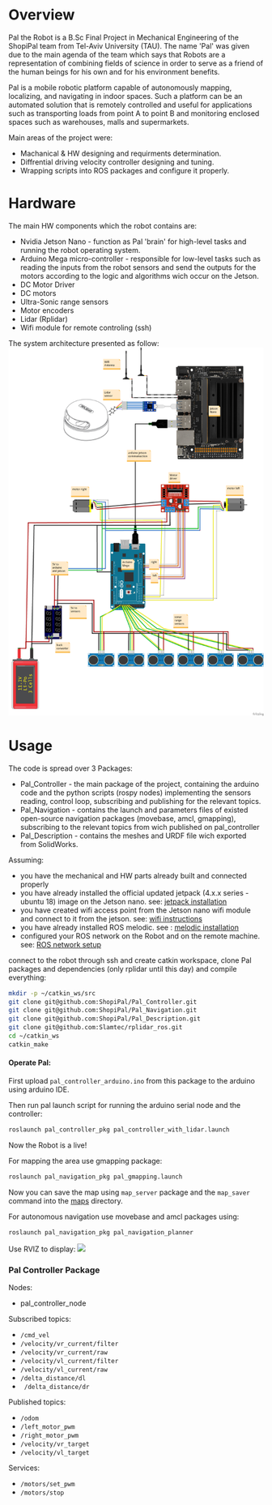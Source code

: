 # Overview
Pal the Robot is a B.Sc Final Project in Mechanical Engineering of the ShopiPal team from Tel-Aviv University (TAU).
The name 'Pal' was given due to the main agenda of the team which says that Robots  are a representation of combining fields of science in order to serve as a friend of the human beings for his own and for his environment benefits.

Pal is a mobile robotic platform capable of autonomously mapping, localizing, and navigating in indoor spaces. Such a platform can be an automated solution that is remotely controlled and useful for applications such as transporting loads from point A to point B and monitoring enclosed spaces such as warehouses, malls and supermarkets.

Main areas of the project were:
- Machanical & HW designing and requirments determination.
- Diffrential driving velocity controller designing and tuning.
- Wrapping scripts into ROS packages and configure it properly.   

# Hardware
The main HW components which the robot contains are:
- Nvidia Jetson Nano - function as Pal 'brain' for high-level tasks and running the robot operating system.
- Arduino Mega micro-controller -  responsible for low-level tasks such as reading the inputs from the robot sensors and send the outputs for the motors according to the logic and algorithms wich occur on the Jetson.  
- DC Motor Driver
- DC motors 
- Ultra-Sonic range sensors
- Motor encoders
- Lidar (Rplidar)
- Wifi module for remote controling (ssh)

The system architecture presented as follow:
![](https://github.com/ShopiPal/Pal_Controller/blob/main/media/System_Architecture.png)


# Usage
The code is spread over 3 Packages: 
- Pal_Controller - the main package of the project, containing the arduino code and the python scripts (rospy nodes) implementing the sensors reading, control loop, subscribing and publishing for the relevant topics.
- Pal_Navigation - contains the launch and parameters files of existed open-source navigation packages (movebase, amcl, gmapping), subscribing to the relevant topics from wich published on pal_controller
- Pal_Description - contains the meshes and URDF file wich exported from SolidWorks.

Assuming: 
- you have the mechanical and HW parts already built and connected properly  
- you have already installed the official updated jetpack (4.x.x series - ubuntu 18) image on the Jetson nano. see: [jetpack installation](https://developer.nvidia.com/embedded/learn/get-started-jetson-nano-devkit#intro)
- you have created wifi access point from the Jetson nano wifi module and connect to it from the jetson. see: [wifi instructions](https://forums.developer.nvidia.com/t/can-i-use-intel-wireless-ac8265-wifi-with-jetson-nano-as-internal-wifi-network/212519)
- you have already installed ROS melodic. see : [melodic installation](http://wiki.ros.org/melodic/Installation/Ubuntu)
- configured your ROS network on the Robot and on the remote machine. see: [ROS network setup](http://wiki.ros.org/ROS/NetworkSetup)

connect to the robot through ssh and create catkin workspace, clone Pal packages and dependencies (only rplidar until this day) and compile everything: 
```bash
mkdir -p ~/catkin_ws/src
git clone git@github.com:ShopiPal/Pal_Controller.git
git clone git@github.com:ShopiPal/Pal_Navigation.git
git clone git@github.com:ShopiPal/Pal_Description.git
git clone git@github.com:Slamtec/rplidar_ros.git
cd ~/catkin_ws
catkin_make
```

#### Operate Pal: 
First upload ```pal_controller_arduino.ino``` from this package to the arduino using arduino IDE.

Then run pal launch script for running the arduino serial node and the controller:
```bash
roslaunch pal_controller_pkg pal_controller_with_lidar.launch
```
Now the Robot is a live!

For mapping the area use gmapping package:
```bash
roslaunch pal_navigation_pkg pal_gmapping.launch
```
Now you can save the map using ```map_server``` package and the ```map_saver``` command into the [maps](https://github.com/ShopiPal/Pal_Navigation/tree/main/pal_navigation_pkg/maps) directory.

For autonomous navigation use movebase and amcl packages using:
```bash
roslaunch pal_navigation_pkg pal_navigation_planner
```

Use RVIZ to display:
![](https://github.com/ShopiPal/Pal_Controller/blob/main/media/pal_navigat_gif.gif)

### Pal Controller Package 
Nodes: 
- pal_controller_node

Subscribed topics:
- ``` /cmd_vel  ```
- ``` /velocity/vr_current/filter ```
- ``` /velocity/vr_current/raw ```
- ``` /velocity/vl_current/filter ```
- ``` /velocity/vl_current/raw ```
- ``` /delta_distance/dl ```
- ``` /delta_distance/dr```

Published topics:
- ``` /odom  ```
- ``` /left_motor_pwm ```
- ``` /right_motor_pwm ```
- ``` /velocity/vr_target ```
- ``` /velocity/vl_target ```

Services:
- ``` /motors/set_pwm ```
- ``` /motors/stop ```

